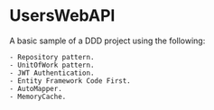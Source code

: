 # UsersWebAPI

A basic sample of a DDD project using the following:

    - Repository pattern.
    - UnitOfWork pattern.
    - JWT Authentication.
    - Entity Framework Code First.
    - AutoMapper.
    - MemoryCache.
